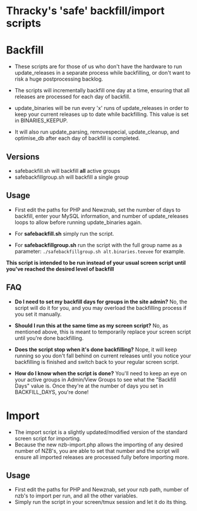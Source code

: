 # Thracky's 'safe' backfill/import scripts

# Backfill

* These scripts are for those of us who don't have the hardware to run update_releases in a separate process while backfilling, or don't want to risk a huge postprocessing backlog.

* The scripts will incrementally backfill one day at a time, ensuring that all releases are processed for each day of backfill.

* update_binaries will be run every 'x' runs of update_releases in order to keep your current releases up to date while backfilling. This value is set in BINARIES_KEEPUP.

* It will also run update_parsing, removespecial, update_cleanup, and optimise_db after each day of backfill is completed.


## Versions

* safebackfill.sh will backfill **all** active groups
* safebackfillgroup.sh will backfill a single group

## Usage

* First edit the paths for PHP and Newznab, set the number of days to backfill, enter your MySQL information, and number of update_releases loops to allow before running update_binaries again.

* For **safebackfill.sh** simply run the script.
* For **safebackfillgroup.sh** run the script with the full group name as a parameter:
`./safebackfillgroup.sh alt.binaries.teevee` for example.

**This script is intended to be run instead of your usual screen script until you've reached the desired level of backfill**

## FAQ

* **Do I need to set my backfill days for groups in the site admin?**
   No, the script will do it for you, and you may overload the backfilling process if you set it manually.


* **Should I run this at the same time as my screen script?**
   No, as mentioned above, this is meant to temporarily replace your screen script until you're done backfilling.


* **Does the script stop when it's done backfilling?**
   Nope, it will keep running so you don't fall behind on current releases until you notice your backfilling is finished and switch back to your regular screen script.


* **How do I know when the script is done?**
   You'll need to keep an eye on your active groups in Admin/View Groups to see what the "Backfill Days" value is.  Once they're at the number of days you set in BACKFILL_DAYS, you're done!
   
   
# Import

* The import script is a slightly updated/modified version of the standard screen script for importing.
* Because the new nzb-import.php allows the importing of any desired number of NZB's, you are able to set that number and the script will ensure all imported releases are processed fully before importing more.

## Usage

* First edit the paths for PHP and Newznab, set your nzb path, number of nzb's to import per run, and all the other variables.
* Simply run the script in your screen/tmux session and let it do its thing.
